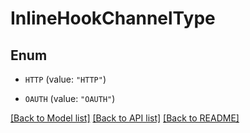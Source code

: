# InlineHookChannelType

## Enum


* `HTTP` (value: `"HTTP"`)

* `OAUTH` (value: `"OAUTH"`)


[[Back to Model list]](../README.md#documentation-for-models) [[Back to API list]](../README.md#documentation-for-api-endpoints) [[Back to README]](../README.md)


